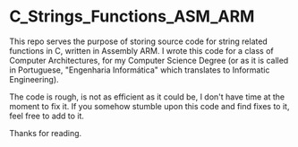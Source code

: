 # C_Strings_Functions_ASM_ARM
 This repo serves the purpose of storing source code for string related functions in C, written in Assembly ARM.
 I wrote this code for a class of Computer Architectures, for my Computer Science Degree (or as it is called in Portuguese, "Engenharia Informática" which translates to Informatic Engineering).

The code is rough, is not as efficient as it could be, I don't have time at the moment to fix it. If you somehow stumble upon this code and find fixes to it, feel free to add to it.

Thanks for reading.
